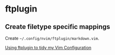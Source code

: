 ftplugin
===

Create filetype specific mappings
---

Create `~/.config/nvim/ftplugin/markdown.vim`.

[Using ftplugin to tidy my Vim Configuration](https://www.jackfranklin.co.uk/blog/using-ftplugin-in-vim/)
